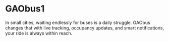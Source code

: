 # GAObus1
In small cities, waiting endlessly for buses is a daily struggle. GAObus changes that with live tracking, occupancy updates, and smart notifications, your ride is always within reach.
